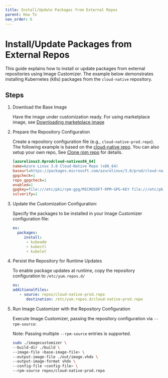 ```yaml
---
title: Install/Update Packages from External Repos
parent: How To
nav_order: 6
---
```


# Install/Update Packages from External Repos

This guide explains how to install or update packages from external repositories
using Image Customizer. The example below demonstrates installing Kubernetes
(k8s) packages from the `cloud-native` repository.

## Steps

1. Download the Base Image

   Have the image under customization ready. For using marketplace image, see
   [Downloading marketplace image](./download-marketplace-image.md)

2. Prepare the Repository Configuration

   Create a repository configuration file (e.g., `cloud-native-prod.repo`). The
   following example is based on the [cloud-native
   repo](https://packages.microsoft.com/azurelinux/3.0/prod/cloud-native/x86_64/config.repo).
   You can also setup your own repo, See [Clone rpm repo](./clone-rpm-repo.md)
   for details.

   ```ini
   [azurelinux3.0prodcloud-nativex86_64]
   name=Azure Linux 3.0 Cloud-Native Repo (x86_64)
   baseurl=https://packages.microsoft.com/azurelinux/3.0/prod/cloud-native/x86_64/
   gpgcheck=1
   repo_gpgcheck=1
   enabled=1
   gpgkey=file:///etc/pki/rpm-gpg/MICROSOFT-RPM-GPG-KEY file:///etc/pki/rpm-gpg/MICROSOFT-METADATA-GPG-KEY
   sslverify=1

3. Update the Customization Configuration:

   Specify the packages to be installed in your Image Customizer configuration
   file:

   ```yaml
   os:
     packages:
        install:
         - kubeadm
         - kubectl
         - kubelet
   ```

4. Persist the Repository for Runtime Updates

   To enable package updates at runtime, copy the repository configuration to
   `/etc/yum.repos.d/`

   ```yaml
   os:
   additionalFiles:
      - source: repos/cloud-native-prod.repo
         destination: /etc/yum.repos.d/cloud-native-prod.repo
   ```

5. Run Image Customizer with the Repository Configuration

   Execute Image Customizer, passing the repository configuration via
   `--rpm-source`:

   Note: Passing multiple `--rpm-source` entries is supported.

   ```bash
   sudo ./imagecustomizer \
   --build-dir ./build \
   --image-file <base-image-file> \
   --output-image-file ./out/image.vhdx \
   --output-image-format vhdx \
   --config-file <config-file> \
   --rpm-source repos/cloud-native-prod.repo
   ```

